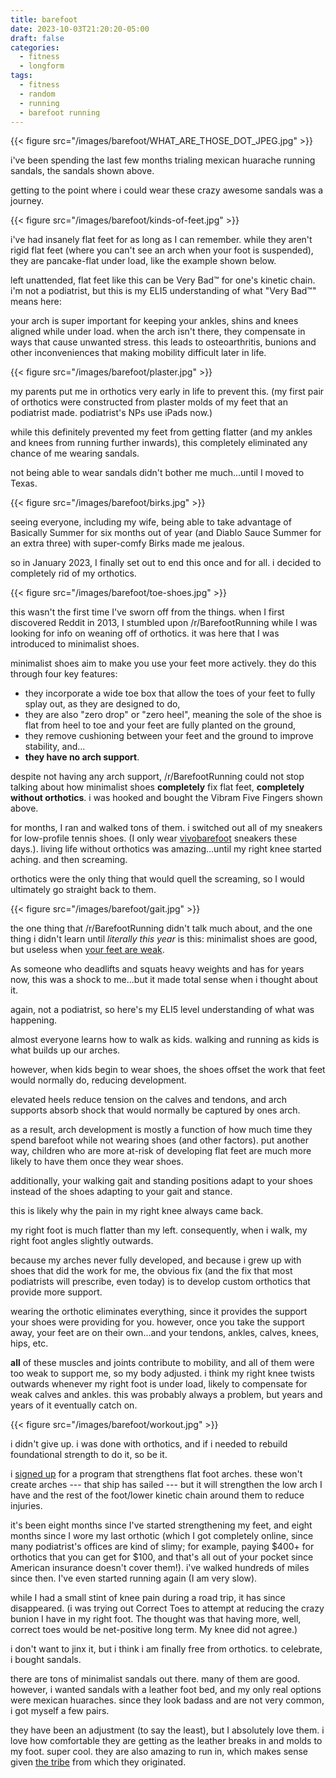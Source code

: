 ```yaml
---
title: barefoot
date: 2023-10-03T21:20:20-05:00
draft: false
categories:
  - fitness
  - longform
tags:
  - fitness
  - random
  - running
  - barefoot running
---
```


{{< figure src="/images/barefoot/WHAT_ARE_THOSE_DOT_JPEG.jpg" >}}

i've been spending the last few months trialing
mexican huarache running sandals, the sandals shown above.

getting to the point where i could wear these crazy awesome sandals was a
journey.

{{< figure src="/images/barefoot/kinds-of-feet.jpg" >}}

i've had insanely flat feet for as long as I can remember. while they aren't rigid
flat feet (where you can't see an arch when your foot is suspended), they are
pancake-flat under load, like the example shown below.

left unattended, flat feet like this can be Very Bad™ for one's kinetic chain.
i'm not a podiatrist, but this is my ELI5 understanding of what "Very Bad™"
means here:

your arch is super important for keeping your ankles, shins and knees aligned
while under load. when the arch isn't there, they compensate in ways that
cause unwanted stress. this leads to osteoarthritis, bunions and other
inconveniences that making mobility difficult later in life.

{{< figure src="/images/barefoot/plaster.jpg" >}}

my parents put me in orthotics very early in life to prevent this. (my first
pair of orthotics were constructed from plaster molds of my feet that an
podiatrist made. podiatrist's NPs use iPads now.)

while this definitely prevented my feet from getting flatter (and my ankles and
knees from running further inwards), this completely eliminated any chance of me
wearing sandals.

not being able to wear sandals didn't bother me much...until I moved to Texas.

{{< figure src="/images/barefoot/birks.jpg" >}}

seeing everyone, including my wife, being able to take advantage of Basically
Summer for six months out of year (and Diablo Sauce Summer for an extra three)
with super-comfy Birks made me jealous.

so in January 2023, I finally set out to end this once and for all. i decided
to completely rid of my orthotics.

{{< figure src="/images/barefoot/toe-shoes.jpg" >}}

this wasn't the first time I've sworn off from the things. when I first
discovered Reddit in 2013, I stumbled upon /r/BarefootRunning while I was
looking for info on weaning off of orthotics. it was here that I was introduced
to minimalist shoes.

minimalist shoes aim to make you use your feet more actively. they do this
through four key features:

- they incorporate a wide toe box that allow the toes of your feet to fully
  splay out, as they are designed to do,
- they are also "zero drop" or "zero heel", meaning the sole of the shoe is flat
  from heel to toe and your feet are fully planted on the ground,
- they remove cushioning between your feet and the ground to improve stability,
  and...
- **they have no arch support**.

despite not having any arch support, /r/BarefootRunning could not stop talking
about how minimalist shoes **completely** fix flat feet,
**completely without orthotics**. i was hooked and bought the Vibram Five
Fingers shown above.

for months, I ran and walked tons of them. i switched out all of my sneakers for
low-profile tennis shoes. (I only wear [vivobarefoot](https://vivobarefoot.com)
sneakers these days.). living life without orthotics was amazing...until my
right knee started aching. and then screaming.

orthotics were the only thing that would quell the screaming, so I would
ultimately go straight back to them.

{{< figure src="/images/barefoot/gait.jpg" >}}

the one thing that /r/BarefootRunning didn't talk much about, and the one thing
i didn't learn until _literally this year_ is this: minimalist shoes are good,
but useless when [your feet are
weak](https://www.somastruct.com/guide-to-fix-flat-feet/).

As someone who deadlifts and squats heavy weights and has for years now, this
was a shock to me...but it made total sense when i thought about it.

again, not a podiatrist, so here's my ELI5 level understanding of what was
happening.

almost everyone learns how to walk as kids. walking and running as kids
is what builds up our arches.

however, when kids begin to wear shoes, the shoes offset the work that feet
would normally do, reducing development.

elevated heels reduce tension on the calves and tendons, and
arch supports absorb shock that would normally be captured by ones arch.

as a result, arch development is mostly a function of how much time
they spend barefoot while not wearing shoes (and other factors). put another
way, children who are more at-risk of developing flat feet are much more
likely to have them once they wear shoes.

additionally, your walking gait and standing positions adapt to your shoes
instead of the shoes adapting to your gait and stance.

this is likely why the pain in my right knee always came back.

my right foot is much flatter than my left. consequently, when i walk, my right
foot angles slightly outwards.

because my arches never fully developed, and because i grew up with shoes that
did the work for me, the obvious fix (and the fix that most podiatrists will
prescribe, even today) is to develop custom orthotics that provide more support.

wearing the orthotic eliminates everything, since it provides the support your
shoes were providing for you. however, once you take the support away, your feet
are on their own...and your tendons, ankles, calves, knees, hips, etc.

**all** of these muscles and joints contribute to mobility, and all of them
were too weak to support me, so my body adjusted. i think my right knee twists
outwards whenever my right foot is under load, likely to compensate for weak
calves and ankles. this was probably always a problem, but years and years of
it eventually catch on.

{{< figure src="/images/barefoot/workout.jpg" >}}

i didn't give up. i was done with orthotics, and if i needed to rebuild
foundational strength to do it, so be it.

i [signed up](https://fixflatfeet.com) for a program that strengthens
flat foot arches. these won't create arches --- that ship has sailed ---
but it will strengthen the low arch I have and the rest of the foot/lower
kinetic chain around them to reduce injuries.

it's been eight months since I've started strengthening my feet, and
eight months since I wore my last orthotic (which I got completely online, since
many podiatrist's offices are kind of slimy; for example, paying $400+ for
orthotics that you can get for $100, and that's all out of your pocket since
American insurance doesn't cover them!). i've walked hundreds of miles since
then. I've even started running again (I am very slow).

while I had a small stint of knee pain during a road trip, it has since disappeared. (i was trying out Correct Toes to attempt at reducing the crazy bunion I have in my right foot. The thought was that having more, well, correct toes would be net-positive long term. My knee did not agree.)

i don't want to jinx it, but i think i am finally free from orthotics. to
celebrate, i bought sandals.

there are tons of minimalist sandals out there. many of them are good. however,
i wanted sandals with a leather foot bed, and my only real options were mexican
huaraches. since they look badass and are not very common, i got myself a few
pairs.

they have been an adjustment (to say the least), but I absolutely love them. i
love how comfortable they are getting as the leather breaks in and molds to my
foot. super cool. they are also amazing to run in, which makes sense given
[the
tribe](https://www.earthrunners.com/pages/tarahumara-huarache-sandals-ultimate-minimalist-footwear)
from which they originated.
